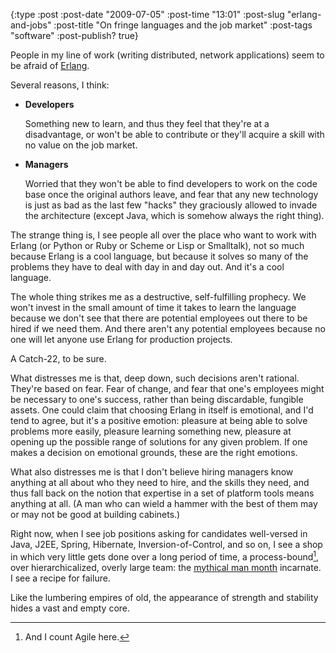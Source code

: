 {:type :post
 :post-date "2009-07-05"
 :post-time "13:01"
 :post-slug "erlang-and-jobs"
 :post-title "On fringe languages and the job market"
 :post-tags "software"
 :post-publish? true}

People in my line of work (writing distributed, network applications)
seem to be afraid of [Erlang](http://www.erlang.org/doc/
"Erlang").

Several reasons, I think:

  * **Developers**

    Something new to learn, and thus they feel that they're at a
    disadvantage, or won't be able to contribute or they'll acquire a
    skill with no value on the job market.

  * **Managers**

    Worried that they won't be able to find developers to work on the
    code base once the original authors leave, and fear that any new
    technology is just as bad as the last few "hacks" they graciously
    allowed to invade the architecture (except Java, which is somehow
    always the right thing).

The strange thing is, I see people all over the place who want to work
with Erlang (or Python or Ruby or Scheme or Lisp or Smalltalk), not so
much because Erlang is a cool language, but because it solves so many
of the problems they have to deal with day in and day out. And it's a
cool language.

The whole thing strikes me as a destructive, self-fulfilling
prophecy. We won't invest in the small amount of time it takes to
learn the language because we don't see that there are potential
employees out there to be hired if we need them. And there aren't any
potential employees because no one will let anyone use Erlang for
production projects.

A Catch-22, to be sure.

What distresses me is that, deep down, such decisions aren't
rational. They're based on fear. Fear of change, and fear that one's
employees might be necessary to one's success, rather than being
discardable, fungible assets. One could claim that choosing Erlang in
itself is emotional, and I'd tend to agree, but it's a positive
emotion: pleasure at being able to solve problems more easily,
pleasure learning something new, pleasure at opening up the possible
range of solutions for any given problem. If one makes a decision on
emotional grounds, these are the right emotions.


What also distresses me is that I don't believe hiring managers know
anything at all about who they need to hire, and the skills they need,
and thus fall back on the notion that expertise in a set of platform
tools means anything at all. (A man who can wield a hammer with the
best of them may or may not be good at building cabinets.)


Right now, when I see job positions asking for candidates well-versed
in Java, J2EE, Spring, Hibernate, Inversion-of-Control, and so on, I
see a shop in which very little gets done over a long period of time,
a process-bound[^ag], over hierarchicalized, overly large team: the
[mythical man month](http://en.wikipedia.org/wiki/The_Mythical_Man-Month)
incarnate. I see a recipe for failure.

[^ag]: And I count Agile here.

Like the lumbering empires of old, the appearance of strength and
stability hides a vast and empty core.
